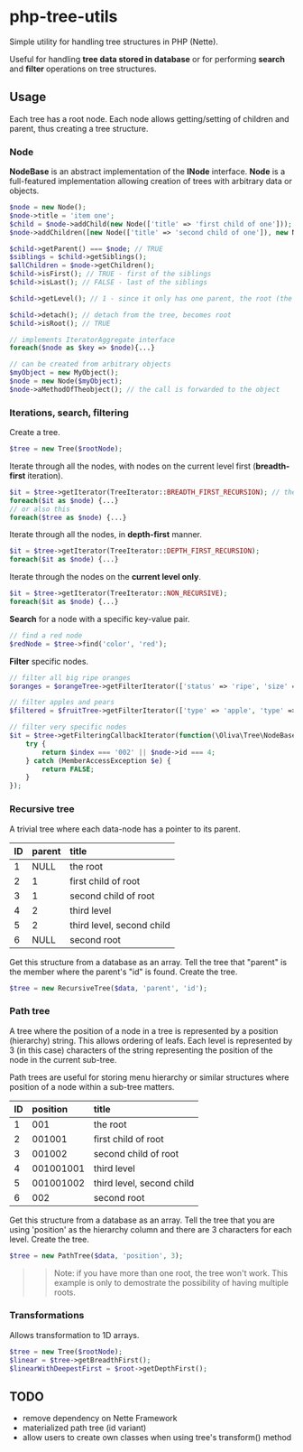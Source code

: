 # php-tree-utils
Simple utility for handling tree structures in PHP (Nette).

Useful for handling **tree data stored in database** or for performing **search** and **filter** operations on tree structures.

## Usage
Each tree has a root node. Each node allows getting/setting of children and parent, thus creating a tree structure.

### Node
**NodeBase** is an abstract implementation of the **INode** interface. **Node** is a full-featured implementation allowing creation of trees with arbitrary data or objects.
```php
$node = new Node();
$node->title = 'item one';
$child = $node->addChild(new Node(['title' => 'first child of one']));
$node->addChildren([new Node(['title' => 'second child of one']), new Node(['title' => 'third child of one'])]);

$child->getParent() === $node; // TRUE
$siblings = $child->getSiblings();
$allChildren = $node->getChildren();
$child->isFirst(); // TRUE - first of the siblings
$child->isLast(); // FALSE - last of the siblings

$child->getLevel(); // 1 - since it only has one parent, the root (the root is level 0)

$child->detach(); // detach from the tree, becomes root
$child->isRoot(); // TRUE

// implements IteratorAggregate interface
foreach($node as $key => $node){...}

// can be created from arbitrary objects
$myObject = new MyObject();
$node = new Node($myObject);
$node->aMethodOfTheobject(); // the call is forwarded to the object
```

### Iterations, search, filtering
Create a tree.
```php
$tree = new Tree($rootNode);
```

Iterate through all the nodes, with nodes on the current level first (**breadth-first** iteration).
```php
$it = $tree->getIterator(TreeIterator::BREADTH_FIRST_RECURSION); // the default
foreach($it as $node) {...}
// or also this
foreach($tree as $node) {...}
```

Iterate through all the nodes, in **depth-first** manner.
```php
$it = $tree->getIterator(TreeIterator::DEPTH_FIRST_RECURSION);
foreach($it as $node) {...}
```

Iterate through the nodes on the **current level only**.
```php
$it = $tree->getIterator(TreeIterator::NON_RECURSIVE);
foreach($it as $node) {...}
```

**Search** for a node with a specific key-value pair.
```php
// find a red node
$redNode = $tree->find('color', 'red');
```

**Filter** specific nodes.
```php
// filter all big ripe oranges
$oranges = $orangeTree->getFilterIterator(['status' => 'ripe', 'size' => 'big'], TreeFilterIterator::MODE_AND);

// filter apples and pears
$filtered = $fruitTree->getFilterIterator(['type' => 'apple', 'type' => 'pear'], TreeFilterIterator::MODE_OR);

// filter very specific nodes
$it = $tree->getFilteringCallbackIterator(function(\Oliva\Tree\NodeBase $node, $index) {
    try {
    	return $index === '002' || $node->id === 4;
    } catch (MemberAccessException $e) {
    	return FALSE;
    }
});

```

### Recursive tree
A trivial tree where each data-node has a pointer to its parent.

| ID        | parent    | title|
|:----------|:----------|:-------|
|1          | NULL| the root|
|2|1|first child of root
|3|1|second child of root
|4|2|third level
|5|2|third level, second child
|6|NULL| second root

Get this structure from a database as an array.
Tell the tree that "parent" is the member where the parent's "id" is found.
Create the tree.
```php
$tree = new RecursiveTree($data, 'parent', 'id');
```

### Path tree
A tree where the position of a node in a tree is represented by a position (hierarchy) string. This allows ordering of leafs. Each level is represented by 3 (in this case) characters of the string representing the position of the node in the current sub-tree.

Path trees are useful for storing menu hierarchy or similar structures where position of a node within a sub-tree matters.

| ID        | position    | title|
|:----------|:----------|:-------|
|1          | 001| the root|
|2|001001|first child of root
|3|001002|second child of root
|4|001001001|third level
|5|001001002|third level, second child
|6|002|second root

Get this structure from a database as an array.
Tell the tree that you are using 'position' as the hierarchy column and there are 3 characters for each level.
Create the tree.
```php
$tree = new PathTree($data, 'position', 3);
```

>> Note: if you have more than one root, the tree won't work. This example is only to demostrate the possibility of having multiple roots.

### Transformations
Allows transformation to 1D arrays.
```php
$tree = new Tree($rootNode);
$linear = $tree->getBreadthFirst();
$linearWithDeepestFirst = $root->getDepthFirst();
```


## TODO

* remove dependency on Nette Framework
* materialized path tree (id variant)
* allow users to create own classes when using tree's transform() method
